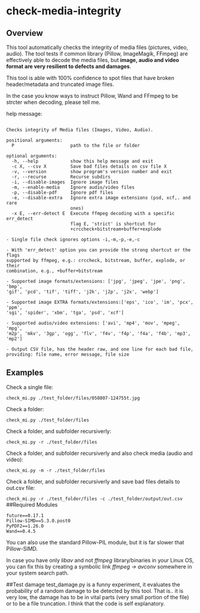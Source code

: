 # check-media-integrity
## Overview
This tool automatically checks the integrity of media files (pictures, video, audio).
The tool tests if common library (Pillow, ImageMagik, FFmpeg) are effectively able to decode the media files, but **image, audio and video format are very resilient to defects and damages**.

This tool is able with 100% confidence to spot files that have broken header/metadata and truncated image files.

In the case you know ways to instruct Pillow, Wand and FFmpeg to be strcter when decoding, please tell me.

help message:
```usage: check_mi.py [-h] [-c X] [-v] [-r] [-i] [-m] [-p] [-e] [-x E] P

Checks integrity of Media files (Images, Video, Audio).

positional arguments:
  P                     path to the file or folder

optional arguments:
  -h, --help            show this help message and exit
  -c X, --csv X         Save bad files details on csv file X
  -v, --version         show program's version number and exit
  -r, --recurse         Recurse subdirs
  -i, --disable-images  Ignore image files
  -m, --enable-media    Ignore audio/video files
  -p, --disable-pdf     Ignore pdf files
  -e, --disable-extra   Ignore extra image extensions (psd, xcf,. and rare
                        ones)
  -x E, --err-detect E  Execute ffmpeg decoding with a specific err_detect
                        flag E, 'strict' is shortcut for
                        +crccheck+bitstream+buffer+explode

- Single file check ignores options -i,-m,-p,-e,-c

- With 'err_detect' option you can provide the strong shortcut or the flags
supported by ffmpeg, e.g.: crccheck, bitstream, buffer, explode, or their
combination, e.g., +buffer+bitstream

- Supported image formats/extensions: ['jpg', 'jpeg', 'jpe', 'png', 'bmp',
'gif', 'pcd', 'tif', 'tiff', 'j2k', 'j2p', 'j2x', 'webp']

- Supported image EXTRA formats/extensions:['eps', 'ico', 'im', 'pcx', 'ppm',
'sgi', 'spider', 'xbm', 'tga', 'psd', 'xcf']

- Supported audio/video extensions: ['avi', 'mp4', 'mov', 'mpeg', 'mpg',
'm2p', 'mkv', '3gp', 'ogg', 'flv', 'f4v', 'f4p', 'f4a', 'f4b', 'mp3', 'mp2']

- Output CSV file, has the header raw, and one line for each bad file,
providing: file name, error message, file size
```
## Examples

Check a single file:

```check_mi.py ./test_folder/files/050807-124755t.jpg```

Check a folder:

```check_mi.py ./test_folder/files```

Check a folder, and subfolder recursiverly:

```check_mi.py -r ./test_folder/files```

Check a folder, and subfolder recursiverly and also check media (audio and video):

```check_mi.py -m -r ./test_folder/files```

Check a folder, and subfolder recursiverly and save bad files details to out.csv file:

```check_mi.py -r ./test_folder/files -c ./test_folder/output/out.csv```
##Required Modules

```ffmpeg-python==0.1.17
future==0.17.1
Pillow-SIMD==5.3.0.post0
PyPDF2==1.26.0
Wand==0.4.5
```
You can also use the standard Pillow-PIL module, but it is far slower that Pillow-SIMD.

In case you have only *libav* and not *ffmpeg* library/binaries in your Linux OS, you can fix this by creating a symbolic link *ffmpeg -> avconv* somewhere in your system search path.

##Test damage
test_damage.py is a funny experiment, it evaluates the probability of a random damage to be detected by this tool.
That is.. it is very low, the damage has to be in vital parts (very small portion of the file) or to be a file truncation.
I think that the code is self explanatory.
